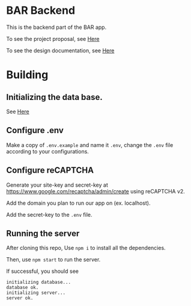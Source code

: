 BAR Backend
===========

This is the backend part of the BAR app.

To see the project proposal, see [Here](docs/proposal.md)

To see the design documentation, see [Here](docs/design.md)


# Building
## Initializing the data base.
See [Here](docs/createdb.md)

## Configure .env

Make a copy of `.env.example` and name it `.env`, change the `.env` file according to your configurations.

## Configure reCAPTCHA

Generate your site-key and secret-key at https://www.google.com/recaptcha/admin/create using reCAPTCHA v2.

Add the domain you plan to run our app on (ex. localhost).

Add the secret-key to the `.env` file.

## Running the server
After cloning this repo, Use `npm i` to install all the dependencies.

Then, use `npm start` to run the server.

If successful, you should see

```
initializing database...
database ok.
initializing server...
server ok.
```